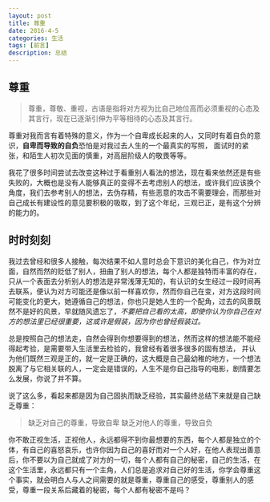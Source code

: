 ```yaml
---
layout: post
title: 尊重
date: 2016-4-5
categories: 生活
tags: [前言]
description: 总结
---
```


## 尊重

> 尊重，尊敬、重视，古语是指将对方视为比自己地位高而必须重视的心态及其言行，现在已逐渐引伸为平等相待的心态及其言行。

尊重对我而言有着特殊的意义，作为一个自卑成长起来的人，又同时有着自负的意识，**自卑而导致的自负**恐怕是对我过去人生的一个最真实的写照，
面试时的紧张，和陌生人初次见面的慎重，对高层阶级人的敬畏等等。


我花了很多时间尝试去改变这种过于看重别人看法的想法，现在看来依然还是有些失败的，大概也是没有人能够真正的变得不去考虑别人的想法，或许我们应该换个角度，我们去参考别人的想法，去伪存精，有些恶意的攻击不需要理会，而那些对自己成长有建设性的意见要积极的吸取，到了这个年纪，三观已正，是有这个分辨的能力的。

## 时时刻刻
    
我过去曾经和很多人接触，每次结果不如人意时总会下意识的美化自己，作为对立面，自然而然的贬低了别人，扭曲了别人的想法，每个人都是独特而丰富的存在，只从一个表面去分析别人的想法是非常浅薄无知的，有认识的女生经过一段时间再去联系，便认为对方可能还是像以前一样喜欢你，然而你自己在变，对方这段时间可能变化的更大，她遵循自己的想法，你也只是她人生的一个配角，过去的风景既然不是好的风景，早就随风遗忘了，*不要把自己看的太高，即使你认为你自己在对方的想法里已经很重要，这或许是假装，因为你也曾经假装过。*

总是按照自己的想法走，自然会得到你想要得到的想法，然而这样的想法能不能经得起考验，是需要带入生活里去检验的，我曾经有着很多很多的固有想法， 并认为他们既然三观是正的，就一定是正确的，这大概是自己最幼稚的地方，一个想法脱离了与它相关联的人，一定会是错误的，人生不是你自己指导的电影，剧情要怎么发展，你说了并不算。

说了这么多，看起来都是因为自己固执而缺乏经验，其实最终总结下来就是自己缺乏尊重：

> 缺乏对自己的尊重，导致自卑
> 缺乏对他人的尊重，导致自负

你不敢正视生活，正视他人，永远都得不到你最想要的东西，每个人都是独立的个体，有自己的喜怒哀乐，也许你因为自己的喜好而对一个人好，在他人表现出善意后，你不要以为自己就成了对方的一切，每个人都有自己的秘密，自己的生活，在这个生活里，永远都只有一个主角，人们总是追求对自己好的生活，你学会尊重这个事实，就会明白人与人之间需要的就是尊重，尊重自己的感受，尊重别人的感受，尊重一段关系后藏着的秘密，每个人都有秘密不是吗？

  

            

